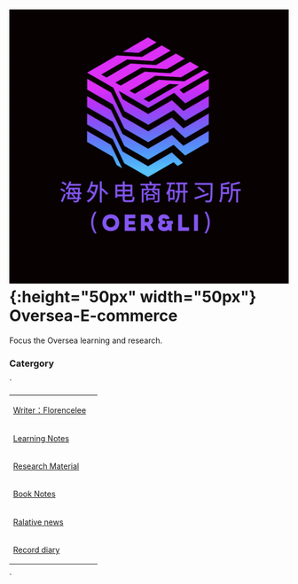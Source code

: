 #  ![alt text](/icon/image/logo.png){:height="50px" width="50px"}   Oversea-E-commerce
<p>Focus the Oversea learning and research.<p>

###  Catergory
`
<table>
<tr>
<td>
<a href='pages/Writer-page/index.html'><p>Writer：Florencelee<p><a>
<td>
<tr>
<td>
<a href='pages/Learning-notes/index.html'><p>Learning Notes<p><a>
<td>
<tr>
<td>
<a href='pages/Research-Material/index.html'><p>Research Material<p><a>
<td>
<tr>
<td>
<a href='pages/Book-notes/index.html'><p>Book Notes<p><a>
<td>
<tr>
<td>
<a href='pages/Relative-news/index.html'><p>Ralative news<p><a>
<td>
<tr>
<td>
<a href='pages/Record-diarys/index.html'><p>Record diary<p><a>
<td>
</table>
`
